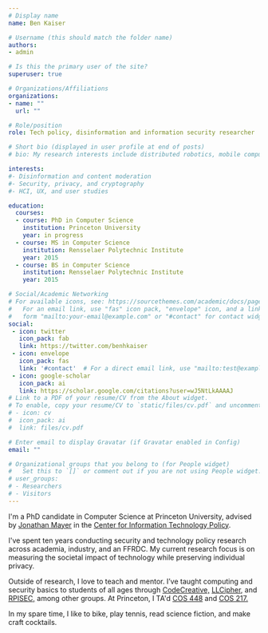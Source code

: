 ```yaml
---
# Display name
name: Ben Kaiser

# Username (this should match the folder name)
authors:
- admin

# Is this the primary user of the site?
superuser: true

# Organizations/Affiliations
organizations:
- name: ""
  url: ""

# Role/position
role: Tech policy, disinformation and information security researcher

# Short bio (displayed in user profile at end of posts)
# bio: My research interests include distributed robotics, mobile computing and programmable matter.

interests:
#- Disinformation and content moderation
#- Security, privacy, and cryptography
#- HCI, UX, and user studies

education:
  courses:
  - course: PhD in Computer Science
    institution: Princeton University
    year: in progress
  - course: MS in Computer Science
    institution: Rensselaer Polytechnic Institute
    year: 2015
  - course: BS in Computer Science
    institution: Rensselaer Polytechnic Institute
    year: 2015

# Social/Academic Networking
# For available icons, see: https://sourcethemes.com/academic/docs/page-builder/#icons
#   For an email link, use "fas" icon pack, "envelope" icon, and a link in the
#   form "mailto:your-email@example.com" or "#contact" for contact widget.
social:
 - icon: twitter
   icon_pack: fab
   link: https://twitter.com/benhkaiser
 - icon: envelope
   icon_pack: fas
   link: '#contact'  # For a direct email link, use "mailto:test@example.org".
 - icon: google-scholar
   icon_pack: ai
   link: https://scholar.google.com/citations?user=wJ5NtLkAAAAJ
# Link to a PDF of your resume/CV from the About widget.
# To enable, copy your resume/CV to `static/files/cv.pdf` and uncomment the lines below.
# - icon: cv
#  icon_pack: ai
#  link: files/cv.pdf

# Enter email to display Gravatar (if Gravatar enabled in Config)
email: ""

# Organizational groups that you belong to (for People widget)
#   Set this to `[]` or comment out if you are not using People widget.
# user_groups:
# - Researchers
# - Visitors
---
```


I'm a PhD candidate in Computer Science at Princeton University, advised by [Jonathan Mayer](https://www.jonathanmayer.org) in the [Center for Information Technology Policy](https://citp.princeton.edu/).

I've spent ten years conducting security and technology policy research across academia, industry, and an FFRDC. My current research focus is on measuring the societal impact of technology while preserving individual privacy.

Outside of research, I love to teach and mentor. I’ve taught computing and security basics to students of all ages through [CodeCreative,](https://www.codecreative-ll.org/) [LLCipher,](https://www.ll.mit.edu/outreach/llcipher) and [RPISEC,](https://rpis.ec/) among other groups. At Princeton, I TA'd [COS 448](https://www.cs.princeton.edu/courses/archive/spring20/cos448/) and [COS 217.](https://www.cs.princeton.edu/courses/archive/spring20/cos217/)

In my spare time, I like to bike, play tennis, read science fiction, and make craft cocktails.